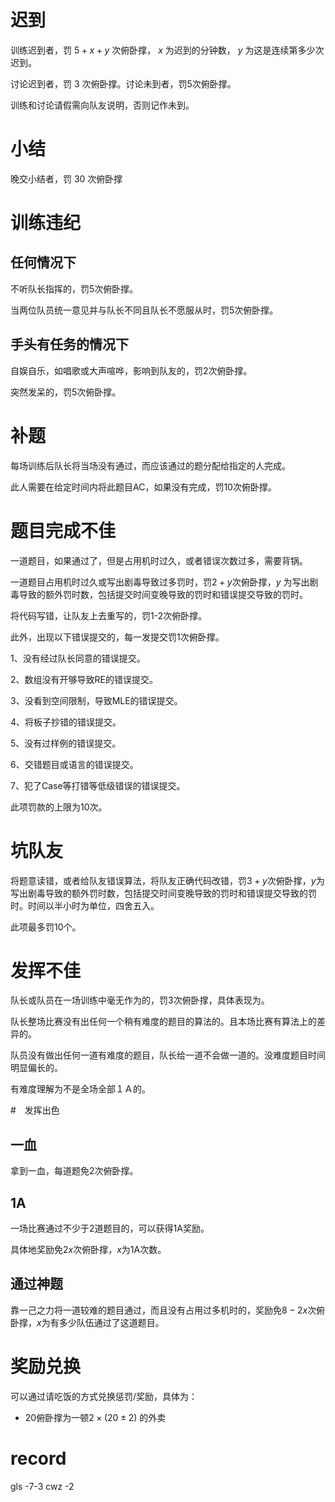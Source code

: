 # 迟到

训练迟到者，罚 $5+x+y$ 次俯卧撑， $x$ 为迟到的分钟数， $y$ 为这是连续第多少次迟到。

讨论迟到者，罚 $3$ 次俯卧撑。讨论未到者，罚$5$次俯卧撑。

训练和讨论请假需向队友说明，否则记作未到。

# 小结

晚交小结者，罚 $30$ 次俯卧撑

# 训练违纪

## 任何情况下

不听队长指挥的，罚$5$次俯卧撑。

当两位队员统一意见并与队长不同且队长不愿服从时，罚$5$次俯卧撑。

## 手头有任务的情况下

自娱自乐，如唱歌或大声喧哗，影响到队友的，罚$2$次俯卧撑。

突然发呆的，罚$5$次俯卧撑。

# 补题

每场训练后队长将当场没有通过，而应该通过的题分配给指定的人完成。

此人需要在给定时间内将此题目AC，如果没有完成，罚$10$次俯卧撑。


# 题目完成不佳

一道题目，如果通过了，但是占用机时过久，或者错误次数过多，需要背锅。

一道题目占用机时过久或写出剧毒导致过多罚时，罚$2+y$次俯卧撑，$y$ 为写出剧毒导致的额外罚时数，包括提交时间变晚导致的罚时和错误提交导致的罚时。

将代码写错，让队友上去重写的，罚$1$-$2$次俯卧撑。

此外，出现以下错误提交的，每一发提交罚$1$次俯卧撑。

1、没有经过队长同意的错误提交。

2、数组没有开够导致RE的错误提交。

3、没看到空间限制，导致MLE的错误提交。

4、将板子抄错的错误提交。

5、没有过样例的错误提交。

6、交错题目或语言的错误提交。

7、犯了Case等打错等低级错误的错误提交。

此项罚款的上限为$10$次。

# 坑队友

将题意读错，或者给队友错误算法，将队友正确代码改错，罚$3+y$次俯卧撑，$y$为写出剧毒导致的额外罚时数，包括提交时间变晚导致的罚时和错误提交导致的罚时。时间以半小时为单位，四舍五入。

此项最多罚10个。

# 发挥不佳

队长或队员在一场训练中毫无作为的，罚$3$次俯卧撑，具体表现为。

队长整场比赛没有出任何一个稍有难度的题目的算法的。且本场比赛有算法上的差异的。

队员没有做出任何一道有难度的题目，队长给一道不会做一道的。没难度题目时间明显偏长的。

有难度理解为不是全场全部１Ａ的。

#　发挥出色

## 一血

拿到一血，每道题免$2$次俯卧撑。

## 1A

一场比赛通过不少于$2$道题目的，可以获得1A奖励。

具体地奖励免$2x$次俯卧撑，$x$为1A次数。

## 通过神题

靠一己之力将一道较难的题目通过，而且没有占用过多机时的，奖励免$8-2x$次俯卧撑，$x$为有多少队伍通过了这道题目。

# 奖励兑换

可以通过请吃饭的方式兑换惩罚/奖励，具体为：

- 20俯卧撑为一顿$2 \times (20\pm 2)$ 的外卖

# record

gls -7-3
cwz -2
